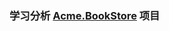 ### 学习分析   [Acme.BookStore](https://docs.abp.io/zh-Hans/abp/latest/Tutorials/Part-1?UI=MVC&DB=EF)   项目



